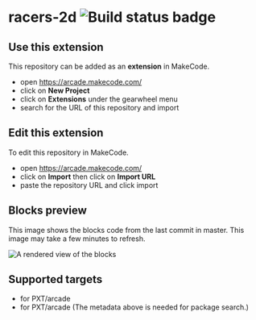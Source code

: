 # racers-2d ![Build status badge](https://github.com/stefanspt/racers-2d/workflows/MakeCode/badge.svg)



## Use this extension

This repository can be added as an **extension** in MakeCode.

* open https://arcade.makecode.com/
* click on **New Project**
* click on **Extensions** under the gearwheel menu
* search for the URL of this repository and import

## Edit this extension

To edit this repository in MakeCode.

* open https://arcade.makecode.com/
* click on **Import** then click on **Import URL**
* paste the repository URL and click import

## Blocks preview

This image shows the blocks code from the last commit in master.
This image may take a few minutes to refresh.

![A rendered view of the blocks](https://github.com/stefanspt/racers-2d/raw/master/.makecode/blocks.png)

## Supported targets

* for PXT/arcade
* for PXT/arcade
(The metadata above is needed for package search.)

